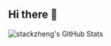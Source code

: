 ## Hi there 👋
![stackzheng's GitHub Stats](https://github-readme-stats.vercel.app/api?username=zheng0116&show_icons=true&theme=transparent)    
<!--
**zheng0116/zheng0116** is a ✨ _special_ ✨ repository because its `README.md` (this file) appears on your GitHub profile.    

Here are some ideas to get you started:

- 🔭 I’m currently working on ...
- 🌱 I’m currently learning ...
- 👯 I’m looking to collaborate on ...
- 🤔 I’m looking for help with ...
- 💬 Ask me about ...
- 📫 How to reach me: ...
- 😄 Pronouns: ...
- ⚡ Fun fact: ...
-->
